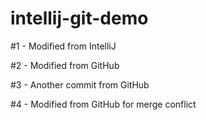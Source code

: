 # intellij-git-demo

#1 - Modified from IntelliJ

#2 - Modified from GitHub

#3 - Another commit from GitHub

#4 - Modified from GitHub for merge conflict
